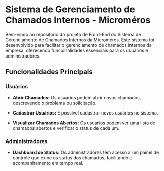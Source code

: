 # Sistema de Gerenciamento de Chamados Internos - Microméros

Bem-vindo ao repositório do projeto de Front-End do Sistema de Gerenciamento de Chamados Internos da Microméros. Este sistema foi desenvolvido para facilitar o gerenciamento de chamados internos da empresa, oferecendo funcionalidades essenciais para os usuários e administradores.

## Funcionalidades Principais

### Usuários

- **Abrir Chamados:** Os usuários podem abrir novos chamados, descrevendo o problema ou solicitação.

- **Cadastrar Usuários:** É possível cadastrar novos usuários no sistema.

- **Visualizar Chamados Abertos:** Os usuários podem ver uma lista de chamados abertos e verificar o status de cada um.

### Administradores

- **Dashboard de Status:** Os administradores têm acesso a um painel de controle que exibe os status dos chamados, facilitando o acompanhamento em tempo real.
